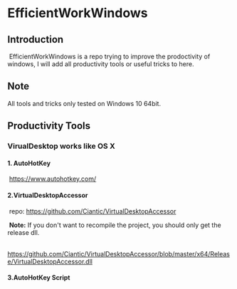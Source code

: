 # EfficientWorkWindows

## Introduction

​	EfficientWorkWindows is a repo trying to improve the prodoctivity of windows, I will add all productivity tools or useful tricks to here. 



## Note

   All tools and tricks only tested on Windows 10 64bit.

## Productivity Tools

### 	VirualDesktop works like OS X

#### 		1. AutoHotKey

​				 https://www.autohotkey.com/ 

#### 		2.VirtualDesktopAccessor

​				  repo: https://github.com/Ciantic/VirtualDesktopAccessor 

​				  **Note:** If you don't want to recompile the project, you should only get the release dll.

​				  https://github.com/Ciantic/VirtualDesktopAccessor/blob/master/x64/Release/VirtualDesktopAccessor.dll

#### 		3.AutoHotKey Script

​               

